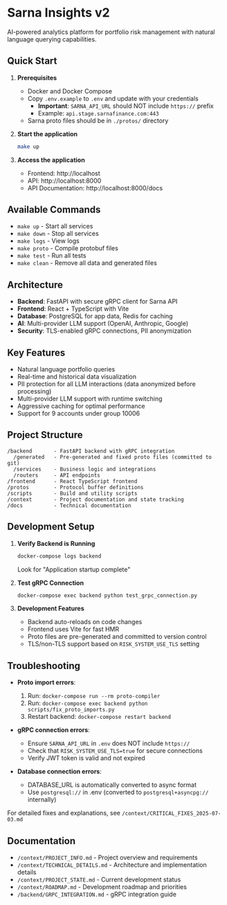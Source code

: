 # Sarna Insights v2

AI-powered analytics platform for portfolio risk management with natural language querying capabilities.

## Quick Start

1. **Prerequisites**
   - Docker and Docker Compose
   - Copy `.env.example` to `.env` and update with your credentials
     - **Important**: `SARNA_API_URL` should NOT include `https://` prefix
     - Example: `api.stage.sarnafinance.com:443`
   - Sarna proto files should be in `./protos/` directory

2. **Start the application**
   ```bash
   make up
   ```

3. **Access the application**
   - Frontend: http://localhost
   - API: http://localhost:8000
   - API Documentation: http://localhost:8000/docs

## Available Commands

- `make up` - Start all services
- `make down` - Stop all services
- `make logs` - View logs
- `make proto` - Compile protobuf files
- `make test` - Run all tests
- `make clean` - Remove all data and generated files

## Architecture

- **Backend**: FastAPI with secure gRPC client for Sarna API
- **Frontend**: React + TypeScript with Vite
- **Database**: PostgreSQL for app data, Redis for caching
- **AI**: Multi-provider LLM support (OpenAI, Anthropic, Google)
- **Security**: TLS-enabled gRPC connections, PII anonymization

## Key Features

- Natural language portfolio queries
- Real-time and historical data visualization
- PII protection for all LLM interactions (data anonymized before processing)
- Multi-provider LLM support with runtime switching
- Aggressive caching for optimal performance
- Support for 9 accounts under group 10006

## Project Structure

```
/backend       - FastAPI backend with gRPC integration
  /generated   - Pre-generated and fixed proto files (committed to git)
  /services    - Business logic and integrations
  /routers     - API endpoints
/frontend      - React TypeScript frontend
/protos        - Protocol buffer definitions
/scripts       - Build and utility scripts
/context       - Project documentation and state tracking
/docs          - Technical documentation
```

## Development Setup

1. **Verify Backend is Running**
   ```bash
   docker-compose logs backend
   ```
   Look for "Application startup complete"

2. **Test gRPC Connection**
   ```bash
   docker-compose exec backend python test_grpc_connection.py
   ```

3. **Development Features**
   - Backend auto-reloads on code changes
   - Frontend uses Vite for fast HMR
   - Proto files are pre-generated and committed to version control
   - TLS/non-TLS support based on `RISK_SYSTEM_USE_TLS` setting

## Troubleshooting

- **Proto import errors**: 
  1. Run: `docker-compose run --rm proto-compiler`
  2. Run: `docker-compose exec backend python scripts/fix_proto_imports.py`
  3. Restart backend: `docker-compose restart backend`

- **gRPC connection errors**:
  - Ensure `SARNA_API_URL` in `.env` does NOT include `https://`
  - Check that `RISK_SYSTEM_USE_TLS=true` for secure connections
  - Verify JWT token is valid and not expired

- **Database connection errors**: 
  - DATABASE_URL is automatically converted to async format
  - Use `postgresql://` in .env (converted to `postgresql+asyncpg://` internally)

For detailed fixes and explanations, see `/context/CRITICAL_FIXES_2025-07-03.md`

## Documentation

- `/context/PROJECT_INFO.md` - Project overview and requirements
- `/context/TECHNICAL_DETAILS.md` - Architecture and implementation details
- `/context/PROJECT_STATE.md` - Current development status
- `/context/ROADMAP.md` - Development roadmap and priorities
- `/backend/GRPC_INTEGRATION.md` - gRPC integration guide
